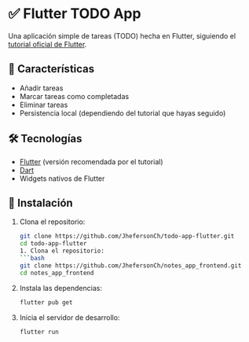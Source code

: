 # ✅ Flutter TODO App

Una aplicación simple de tareas (TODO) hecha en Flutter, siguiendo el [tutorial oficial de Flutter](https://docs.flutter.dev/get-started/codelab).

## 📱 Características

- Añadir tareas
- Marcar tareas como completadas
- Eliminar tareas
- Persistencia local (dependiendo del tutorial que hayas seguido)

## 🛠️ Tecnologías

- [Flutter](https://flutter.dev/) (versión recomendada por el tutorial)
- [Dart](https://dart.dev/)
- Widgets nativos de Flutter

## 🚀 Instalación

1. Clona el repositorio:
   ```bash
   git clone https://github.com/JhefersonCh/todo-app-flutter.git
   cd todo-app-flutter
   1. Clona el repositorio:
   ```bash
   git clone https://github.com/JhefersonCh/notes_app_frontend.git
   cd notes_app_frontend
   
2. Instala las dependencias:
   ```bash
   flutter pub get

3. Inicia el servidor de desarrollo:
   ```bash
   flutter run

